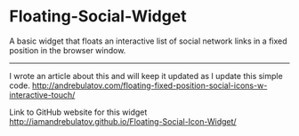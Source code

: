 Floating-Social-Widget
======================

A basic widget that floats an interactive list of social network links in a fixed position in the browser window.

---

I wrote an article about this and will keep it updated as I update this simple code.
http://andrebulatov.com/floating-fixed-position-social-icons-w-interactive-touch/

Link to GitHub website for this widget
http://iamandrebulatov.github.io/Floating-Social-Icon-Widget/
